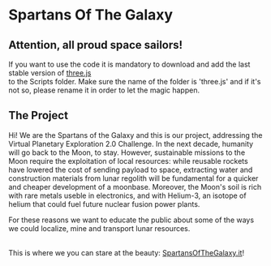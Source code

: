 # Spartans Of The Galaxy

## Attention, all proud space sailors!
If you want to use the code it is mandatory to download and add the last stable version of [three.js](https://github.com/mrdoob/three.js/archive/master.zip)<br/> 
to the Scripts folder. Make sure the name of the folder is 'three.js' and if it's not so, please rename it in order to let the magic happen. <br/>

## The Project
Hi! We are the Spartans of the Galaxy and this is our project, addressing the Virtual Planetary Exploration 2.0 Challenge. In the next decade, humanity will go back to the Moon, to stay. However, sustainable missions to the Moon require the exploitation of local resources: while reusable rockets have lowered the cost of sending payload to space, extracting water and construction materials from lunar regolith will be fundamental for a quicker and cheaper development of a moonbase. Moreover, the Moon's soil is rich with rare metals useble in electronics, and with Helium-3, an isotope of helium that could fuel future nuclear fusion power plants.<br/>

For these reasons we want to educate the public about some of the ways we could localize, mine and transport lunar resources.<br/><br/>

This is where we you can stare at the beauty: [SpartansOfTheGalaxy.it](https://www.spartansofthegalaxy.it/Index.html)!
